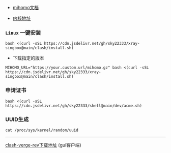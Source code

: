 - [mihomo文档](https://wiki.metacubex.one/config/)




- [内核地址](https://github.com/MetaCubeX/mihomo/releases)




### `Linux` 一键安装
```
bash <(curl -sSL https://cdn.jsdelivr.net/gh/sky22333/xray-singbox@main/clash/install.sh)
```

- 下载指定的版本
```
MIHOMO_URL="https://your.custom.url/mihomo.gz" bash <(curl -sSL https://cdn.jsdelivr.net/gh/sky22333/xray-singbox@main/clash/install.sh)
```

### 申请证书
```
bash <(curl -sSL https://cdn.jsdelivr.net/gh/sky22333/shell@main/dev/acme.sh)
```

### UUID生成
```
cat /proc/sys/kernel/random/uuid
```

---

[clash-verge-rev下载地址](https://github.com/clash-verge-rev/clash-verge-rev/releases) (gui客户端)
